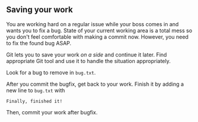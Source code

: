 ## Saving your work
You are working hard on a regular issue while your boss comes in and wants you to fix a bug. State of your current
working area is a total mess so you don't feel comfortable with making a commit now. However, you need to fix the found
bug ASAP.

Git lets you to save your work *on a side* and continue it later. Find appropriate Git tool and use it to handle
the situation appropriately.

Look for a bug to remove in `bug.txt`.

After you commit the bugfix, get back to your work. Finish it by adding a new line to `bug.txt` with 

    Finally, finished it!

Then, commit your work after bugfix.
